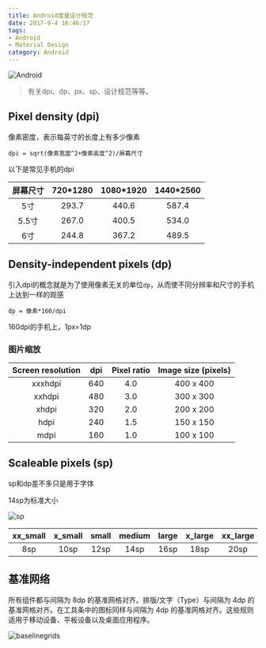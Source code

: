 ```yaml
---
title: Android度量设计规范
date: 2017-9-4 16:46:17
tags:
- Android
- Material Design
category: Android
---
```


![Android](https://ts1.cn.mm.bing.net/th/id/R-C.7cb65108f9538f876d1e6e6409983bd1?rik=LMm7A%2fLgPkQDLA&riu=http%3a%2f%2flogoju.cn%2fwp-content%2fuploads%2f2019%2f08%2fAndroid1.png&ehk=ON%2fcvarPr2AWztVNbv7o6Y92N%2fiAIMjQtIIBEIGAhtE%3d&risl=&pid=ImgRaw&r=0)

> 有关dpi、dp、px、sp、设计规范等等。

<!--more-->
## Pixel density (dpi)

像素密度，表示每英寸的长度上有多少像素

`dpi = sqrt(像素宽度^2+像素高度^2)/屏幕尺寸`

以下是常见手机的dpi

|  屏幕尺寸 | 720*1280  | 1080*1920  |  1440*2560 |
| :------------: | :------------: | :------------: | :------------: |
| 5寸  | 293.7  |  440.6 |  587.4|
| 5.5寸  | 267.0  | 400.5  |  534.0 |
| 6寸 | 244.8  |  367.2 |  489.5 |

## Density-independent pixels (dp)

引入dpi的概念就是为了使用像素无关的单位`dp`，从而使不同分辨率和尺寸的手机上达到一样的观感

`dp = 像素*160/dpi`

160dpi的手机上，1px=1dp

### 图片缩放

|Screen resolution |dpi|Pixel ratio|Image size (pixels)|
| :------------: | :------------: |:------------: | :------------:|
|xxxhdpi|640|4.0|400 x 400|
|xxhdpi|480|3.0|300 x 300|
|xhdpi|320|2.0|200 x 200|
|hdpi|240|1.5|150 x 150|
|mdpi|160|1.0|100 x 100|

## Scaleable pixels (sp)

sp和dp差不多只是用于字体

14sp为标准大小

![sp](/images/20170904_sp.png)

|xx_small |x_small|small|medium|large|x_large|xx_large|xxx_large|
| :------------: | :------------:| :------------:| :------------:|:------------:|:------------:|:------------:|:------------:|
|8sp|10sp|12sp|14sp|16sp|18sp|20sp|22sp|

## 基准网络

所有组件都与间隔为 8dp 的基准网格对齐。排版/文字（Type）与间隔为 4dp 的基准网格对齐。在工具条中的图标同样与间隔为 4dp 的基准网格对齐。这些规则适用于移动设备、平板设备以及桌面应用程序。

![baselinegrids](/images/20170905_layout-metrics-baselinegrids.png)
